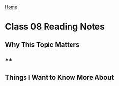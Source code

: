 [Home](https://pgmorales76.github.io/reading_notes_301/)

# Class 08 Reading Notes

## Why This Topic Matters

### 

## **

###

[]()

## Things I Want to Know More About

###
